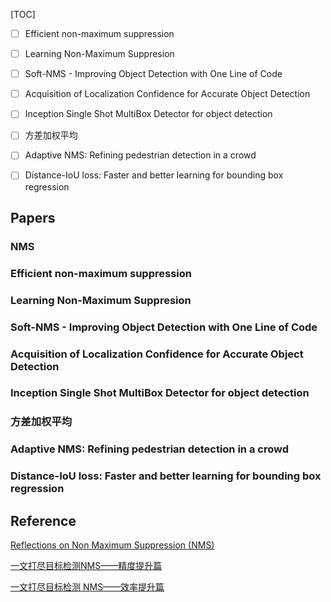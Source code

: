[TOC]


- [ ] Efficient non-maximum suppression

- [ ] Learning Non-Maximum Suppresion

- [ ] Soft-NMS - Improving Object Detection with One Line of Code

- [ ] Acquisition of Localization Confidence for Accurate Object Detection

- [ ] Inception Single Shot MultiBox Detector for object detection

- [ ] 方差加权平均

- [ ] Adaptive NMS: Refining pedestrian detection in a crowd

- [ ] Distance-IoU loss: Faster and better learning for bounding box regression


## Papers

### NMS

### Efficient non-maximum suppression

### Learning Non-Maximum Suppresion

### Soft-NMS - Improving Object Detection with One Line of Code

### Acquisition of Localization Confidence for Accurate Object Detection

### Inception Single Shot MultiBox Detector for object detection

### 方差加权平均

### Adaptive NMS: Refining pedestrian detection in a crowd

### Distance-IoU loss: Faster and better learning for bounding box regression





## Reference

[Reflections on Non Maximum Suppression (NMS)](https://whatdhack.medium.com/reflections-on-non-maximum-suppression-nms-d2fce148ef0a)

[一文打尽目标检测NMS——精度提升篇](https://zhuanlan.zhihu.com/p/151914931)

[一文打尽目标检测 NMS——效率提升篇](https://bbs.cvmart.net/topics/2950)

